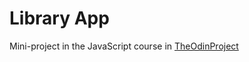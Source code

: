 # Library App

Mini-project in the JavaScript course in [TheOdinProject](https://www.theodinproject.com/lessons/library)